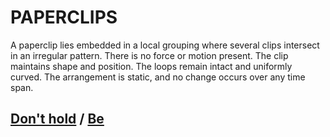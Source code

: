 # PAPERCLIPS

A paperclip lies embedded in a local grouping where several clips intersect in an irregular pattern. There is no force or motion present. The clip maintains shape and position. The loops remain intact and uniformly curved. The arrangement is static, and no change occurs over any time span.

## [Don't hold](page-c80d80d7834655ee) / [Be](page-6557d4b466af7d8c)
